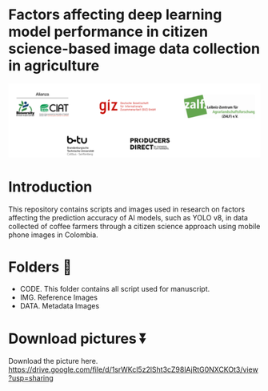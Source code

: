 # Factors affecting deep learning model performance in citizen science-based image data collection in agriculture

<img src="https://github.com/j-river1/FactorsDeepLearningCitizenScience/blob/main/IMG/LogosGitHub.png" alt="centered image" id="logo" data-height-percentage="100" data-actual-width="140" data-actual-height="55" class="center">

# Introduction 

This repository contains scripts and images used in research on factors affecting the prediction accuracy of AI models, such as YOLO v8, in data collected of coffee farmers through a citizen science approach using mobile phone images in Colombia.

# Folders :open_file_folder:

- CODE. This folder contains all script used for manuscript. 
- IMG.  Reference Images
- DATA. Metadata Images  



# Download pictures ⏬
Download the picture here. 
https://drive.google.com/file/d/1srWKcl5z2lSht3cZ98lAjRtG0NXCKOt3/view?usp=sharing
